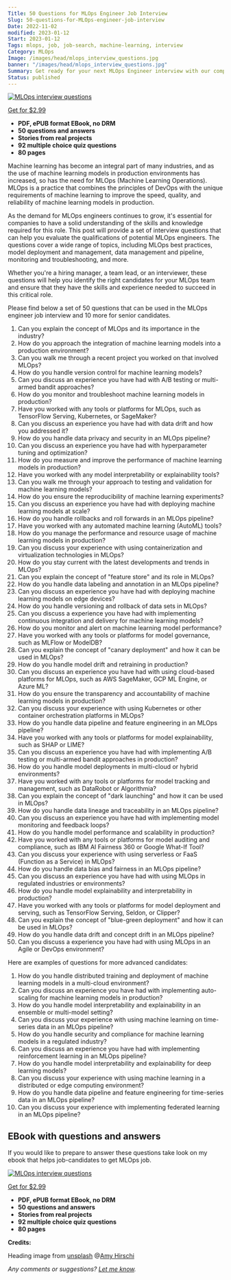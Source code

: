 ```yaml
---
Title: 50 Questions for MLOps Engineer Job Interview
Slug: 50-questions-for-MLOps-engineer-job-interview
Date: 2022-11-02
modified: 2023-01-12
Start: 2023-01-12
Tags: mlops, job, job-search, machine-learning, interview 
Category: MLOps
Image: /images/head/mlops_interview_questions.jpg
banner: "/images/head/mlops_interview_questions.jpg"
Summary: Get ready for your next MLOps Engineer interview with our comprehensive list of 50+ questions. Covering topics like deployment, management, data pipeline, monitoring, and more.
Status: published
---
```

[![MLOps interview questions](https://safjan.com/images/mlop_interview_book_cover_3D_300px.jpg)](https://gumroad.com/)

[Get for $2.99](https://ksafjanuser.gumroad.com/l/mlops)

-   **PDF, ePUB format EBook, no DRM**
-   **50 questions and answers**
-   **Stories from real projects**
-   **92 multiple choice quiz questions**
-   **80 pages**

Machine learning has become an integral part of many industries, and as the use of machine learning models in production environments has increased, so has the need for MLOps (Machine Learning Operations). MLOps is a practice that combines the principles of DevOps with the unique requirements of machine learning to improve the speed, quality, and reliability of machine learning models in production.

As the demand for MLOps engineers continues to grow, it's essential for companies to have a solid understanding of the skills and knowledge required for this role. This post will provide a set of interview questions that can help you evaluate the qualifications of potential MLOps engineers. The questions cover a wide range of topics, including MLOps best practices, model deployment and management, data management and pipeline, monitoring and troubleshooting, and more.

Whether you're a hiring manager, a team lead, or an interviewer, these questions will help you identify the right candidates for your MLOps team and ensure that they have the skills and experience needed to succeed in this critical role.

Please find below a set of 50 questions that can be used in the MLOps engineer job interview and 10 more for senior candidates.

 1. Can you explain the concept of MLOps and its importance in the industry?
 2. How do you approach the integration of machine learning models into a production environment?
 3. Can you walk me through a recent project you worked on that involved MLOps?
 4. How do you handle version control for machine learning models?
 5. Can you discuss an experience you have had with A/B testing or multi-armed bandit approaches?
 6. How do you monitor and troubleshoot machine learning models in production?
 7. Have you worked with any tools or platforms for MLOps, such as TensorFlow Serving, Kubernetes, or SageMaker?
 8. Can you discuss an experience you have had with data drift and how you addressed it?
 9. How do you handle data privacy and security in an MLOps pipeline?
 10. Can you discuss an experience you have had with hyperparameter tuning and optimization?
 11. How do you measure and improve the performance of machine learning models in production?
 12. Have you worked with any model interpretability or explainability tools?
 13. Can you walk me through your approach to testing and validation for machine learning models?
 14. How do you ensure the reproducibility of machine learning experiments?
 15. Can you discuss an experience you have had with deploying machine learning models at scale?
 16. How do you handle rollbacks and roll forwards in an MLOps pipeline?
 17. Have you worked with any automated machine learning (AutoML) tools?
 18. How do you manage the performance and resource usage of machine learning models in production?
 19. Can you discuss your experience with using containerization and virtualization technologies in MLOps?
 20. How do you stay current with the latest developments and trends in MLOps?
 21. Can you explain the concept of "feature store" and its role in MLOps?
 22. How do you handle data labeling and annotation in an MLOps pipeline?
 23. Can you discuss an experience you have had with deploying machine learning models on edge devices?
 24. How do you handle versioning and rollback of data sets in MLOps?
 25. Can you discuss a experience you have had with implementing continuous integration and delivery for machine learning models?
 26. How do you monitor and alert on machine learning model performance?
 27. Have you worked with any tools or platforms for model governance, such as MLFlow or ModelDB?
 28. Can you explain the concept of "canary deployment" and how it can be used in MLOps?
 29. How do you handle model drift and retraining in production?
 30. Can you discuss an experience you have had with using cloud-based platforms for MLOps, such as AWS SageMaker, GCP ML Engine, or Azure ML?
 31. How do you ensure the transparency and accountability of machine learning models in production?
 32. Can you discuss your experience with using Kubernetes or other container orchestration platforms in MLOps?
 33. How do you handle data pipeline and feature engineering in an MLOps pipeline?
 34. Have you worked with any tools or platforms for model explainability, such as SHAP or LIME?
 35. Can you discuss an experience you have had with implementing A/B testing or multi-armed bandit approaches in production?
 36. How do you handle model deployments in multi-cloud or hybrid environments?
 37. Have you worked with any tools or platforms for model tracking and management, such as DataRobot or Algorithmia?
 38. Can you explain the concept of "dark launching" and how it can be used in MLOps?
 39. How do you handle data lineage and traceability in an MLOps pipeline?
 40. Can you discuss an experience you have had with implementing model monitoring and feedback loops?
 41. How do you handle model performance and scalability in production?
 42. Have you worked with any tools or platforms for model auditing and compliance, such as IBM AI Fairness 360 or Google What-If Tool?
 43. Can you discuss your experience with using serverless or FaaS (Function as a Service) in MLOps?
 44. How do you handle data bias and fairness in an MLOps pipeline?
 45. Can you discuss an experience you have had with using MLOps in regulated industries or environments?
 46. How do you handle model explainability and interpretability in production?
 47. Have you worked with any tools or platforms for model deployment and serving, such as TensorFlow Serving, Seldon, or Clipper?
 48. Can you explain the concept of "blue-green deployment" and how it can be used in MLOps?
 49. How do you handle data drift and concept drift in an MLOps pipeline?
 50. Can you discuss a experience you have had with using MLOps in an Agile or DevOps environment?

Here are examples of questions for more advanced candidates:

1.  How do you handle distributed training and deployment of machine learning models in a multi-cloud environment?
2.  Can you discuss an experience you have had with implementing auto-scaling for machine learning models in production?
3.  How do you handle model interpretability and explainability in an ensemble or multi-model setting?
4.  Can you discuss your experience with using machine learning on time-series data in an MLOps pipeline?
5.  How do you handle security and compliance for machine learning models in a regulated industry?
6.  Can you discuss an experience you have had with implementing reinforcement learning in an MLOps pipeline?
7.  How do you handle model interpretability and explainability for deep learning models?
8.  Can you discuss your experience with using machine learning in a distributed or edge computing environment?
9.  How do you handle data pipeline and feature engineering for time-series data in an MLOps pipeline?
10.  Can you discuss your experience with implementing federated learning in an MLOps pipeline?

## EBook with questions and answers
If you would like to prepare to answer these questions take look on my ebook that helps job-candidates to get MLOps job.

[![MLOps interview questions](https://safjan.com/images/mlop_interview_book_cover_3D_300px.jpg)](https://ksafjanuser.gumroad.com/l/mlops)

[Get for $2.99](https://gumroad.com/)

-   **PDF, ePUB format EBook, no DRM**
-   **50 questions and answers**
-   **Stories from real projects**
-   **92 multiple choice quiz questions**
-   **80 pages**

**Credits:**

Heading image from [unsplash](https://unsplash.com/photos/JaoVGh5aJ3E) @[Amy Hirschi](https://unsplash.com/@amyhirschi)


*Any comments or suggestions? [Let me know](mailto:ksafjan@gmail.com?subject=Blog+post).*